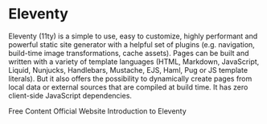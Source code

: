 # Eleventy

Eleventy (11ty) is a simple to use, easy to customize, highly performant and powerful static site generator with a helpful set of plugins (e.g. navigation, build-time image transformations, cache assets). Pages can be built and written with a variety of template languages (HTML, Markdown, JavaScript, Liquid, Nunjucks, Handlebars, Mustache, EJS, Haml, Pug or JS template literals). But it also offers the possibility to dynamically create pages from local data or external sources that are compiled at build time. It has zero client-side JavaScript dependencies.

<ResourceGroupTitle>Free Content</ResourceGroupTitle>
<BadgeLink colorScheme='blue' badgeText='Website' href='https://www.11ty.dev/'>Official Website</BadgeLink>
<BadgeLink badgeText='Watch' href='https://www.youtube.com/watch?v=-dM6AmNmMFA'>Introduction to Eleventy</BadgeLink>
